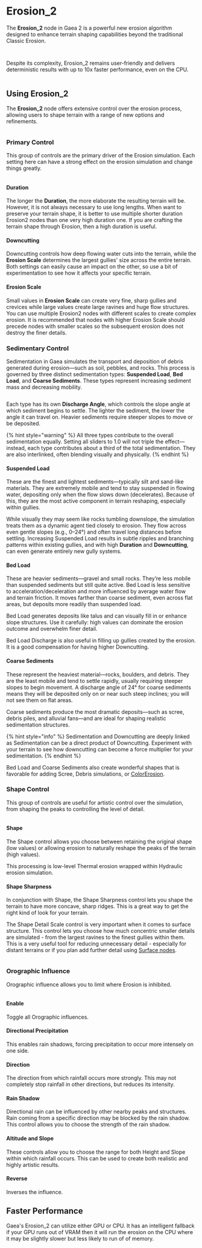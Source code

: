 # Erosion\_2

The **Erosion\_2** node in Gaea 2 is a powerful new erosion algorithm designed to enhance terrain shaping capabilities beyond the traditional Classic Erosion.&#x20;

<figure><img src="../../../.gitbook/assets/Gaea_-_TalusNode002.terrain_09-02-33-PM - Copy.jpg" alt=""><figcaption></figcaption></figure>

<figure><img src="../../../.gitbook/assets/rX2.PNG" alt=""><figcaption></figcaption></figure>

Despite its complexity, Erosion\_2 remains user-friendly and delivers deterministic results with up to 10x faster performance, even on the CPU.

<figure><img src="../../../.gitbook/assets/Gaea_-_mix1.terrain_10-18-16-PM.png" alt=""><figcaption></figcaption></figure>

## Using Erosion\_2

The **Erosion\_2** node offers extensive control over the erosion process, allowing users to shape terrain with a range of new options and refinements.&#x20;

<figure><img src="../../../.gitbook/assets/Gaea_-_Erosion_-_Mineral_Deposits_and_ColorErosion_12-02-58-AM.png" alt=""><figcaption></figcaption></figure>

### Primary Control

This group of controls are the primary driver of the Erosion simulation. Each setting here can have a strong effect on the erosion simulation and change things greatly.

<figure><img src="../../../.gitbook/assets/Gaea_-_site-ColorErosion.terrain_12-46-54-AM.png" alt=""><figcaption></figcaption></figure>

#### Duration

The longer the **Duration**, the more elaborate the resulting terrain will be. However, it is not always necessary to use long lengths. When want to preserve your terrain shape, it is better to use multiple shorter duration Erosion2 nodes than one very high duration one. If you are crafting the terrain shape through Erosion, then a high duration is useful.

#### Downcutting

Downcutting controls how deep flowing water cuts into the terrain, while the **Erosion Scale** determines the largest gullies' size across the entire terrain. Both settings can easily cause an impact on the other, so use a bit of experimentation to see how it affects your specific terrain.

#### Erosion Scale

Small values in **Erosion Scale** can create very fine, sharp gullies and crevices while large values create large ravines and huge flow structures. You can use multiple Erosion2 nodes with different scales to create complex erosion. It is recommended that nodes with higher Erosion Scale should precede nodes with smaller scales so the subsequent erosion does not destroy the finer details.

### Sedimentary Control

Sedimentation in Gaea simulates the transport and deposition of debris generated during erosion—such as soil, pebbles, and rocks. This process is governed by three distinct sedimentation types: **Suspended Load**, **Bed Load**, and **Coarse Sediments**. These types represent increasing sediment mass and decreasing mobility.

<figure><img src="../../../.gitbook/assets/Gaea_-_site-004.terrain_08-15-21-PM.png" alt=""><figcaption></figcaption></figure>

Each type has its own **Discharge Angle**, which controls the slope angle at which sediment begins to settle. The lighter the sediment, the lower the angle it can travel on. Heavier sediments require steeper slopes to move or be deposited.

{% hint style="warning" %}
All three types contribute to the overall sedimentation equally. Setting all sliders to 1.0 will not triple the effect—instead, each type contributes about a third of the total sedimentation. They are also interlinked, often blending visually and physically.
{% endhint %}

#### **Suspended Load**

These are the finest and lightest sediments—typically silt and sand-like materials. They are extremely mobile and tend to stay suspended in flowing water, depositing only when the flow slows down (decelerates). Because of this, they are the most active component in terrain reshaping, especially within gullies.

While visually they may seem like rocks tumbling downslope, the simulation treats them as a dynamic agent tied closely to erosion. They flow across even gentle slopes (e.g., 0–24°) and often travel long distances before settling. Increasing Suspended Load results in subtle ripples and branching patterns within existing gullies, and with high **Duration** and **Downcutting**, can even generate entirely new gully systems.

#### **Bed Load**

These are heavier sediments—gravel and small rocks. They’re less mobile than suspended sediments but still quite active. Bed Load is less sensitive to acceleration/deceleration and more influenced by average water flow and terrain friction. It moves farther than coarse sediment, even across flat areas, but deposits more readily than suspended load.

Bed Load generates deposits like talus and can visually fill in or enhance slope structures. Use it carefully: high values can dominate the erosion outcome and overwhelm finer detail.

Bed Load Discharge is also useful in filling up gullies created by the erosion. It is a good compensation for having higher Downcutting.

#### **Coarse Sediments**

These represent the heaviest material—rocks, boulders, and debris. They are the least mobile and tend to settle rapidly, usually requiring steeper slopes to begin movement. A discharge angle of 24° for coarse sediments means they will be deposited only on or near such steep inclines; you will not see them on flat areas.

Coarse sediments produce the most dramatic deposits—such as scree, debris piles, and alluvial fans—and are ideal for shaping realistic sedimentation structures.

{% hint style="info" %}
Sedimentation and Downcutting are deeply linked as Sedimentation can be a direct product of Downcutting. Experiment with your terrain to see how downcutting can become a force multiplier for your sedimentation.
{% endhint %}

Bed Load and Coarse Sediments also create wonderful shapes that is favorable for adding Scree, Debris simulations, or [ColorErosion](../../colorizing-and-textures/colorerosion.md).

### Shape Control

This group of controls are useful for artistic control over the simulation, from shaping the peaks to controlling the level of detail.

<figure><img src="../../../.gitbook/assets/Erosion2-17.jpg" alt=""><figcaption></figcaption></figure>

#### Shape

The Shape control allows you choose between retaining the original shape (low values) or allowing erosion to naturally reshape the peaks of the terrain (high values).&#x20;

This processing is low-level Thermal erosion wrapped within Hydraulic erosion simulation.

#### Shape Sharpness

In conjunction with Shape, the Shape Sharpness control lets you shape the terrain to have more concave, sharp ridges. This is a great way to get the right kind of look for your terrain.

The Shape Detail Scale control is very important when it comes to surface structure. This control lets you choose how much concentric smaller details are simulated - from the largest ravines to the finest gullies within them. This is a very useful tool for reducing unnecessary detail - especially for distant terrains or if you plan add further detail using [Surface nodes](../../crafting-the-surface/surface-nodes.md).

<figure><img src="../../../.gitbook/assets/Gaea_-_Wasteland-001.terrain_01-32-19-AM - Copy.jpg" alt=""><figcaption></figcaption></figure>

### Orographic Influence

Orographic influence allows you to limit where Erosion is inhibited.

<figure><img src="../../../.gitbook/assets/Gaea_-_howManyErosions.terrain_03-55-12-AM.png" alt=""><figcaption></figcaption></figure>

#### Enable

Toggle all Orographic influences.

#### Directional Precipitation

This enables rain shadows, forcing precipitation to occur more intensely on one side.

#### Direction

The direction from which rainfall occurs more strongly. This may not completely stop rainfall in other directions, but reduces its intensity.

#### Rain Shadow

Directional rain can be influenced by other nearby peaks and structures. Rain coming from a specific direction may be blocked by the rain shadow. This control allows you to choose the strength of the rain shadow.

#### Altitude and Slope

These controls allow you to choose the range for both Height and Slope within which rainfall occurs. This can be used to create both realistic and highly artistic results.

#### Reverse

Inverses the influence.



## Faster Performance

Gaea's Erosion\_2 can utilize either GPU or CPU. It has an intelligent fallback if your GPU runs out of VRAM then it will run the erosion on the CPU where it may be slightly slower but less likely to run of of memory.

<figure><img src="../../../.gitbook/assets/erosion_s85.jpg" alt=""><figcaption></figcaption></figure>








